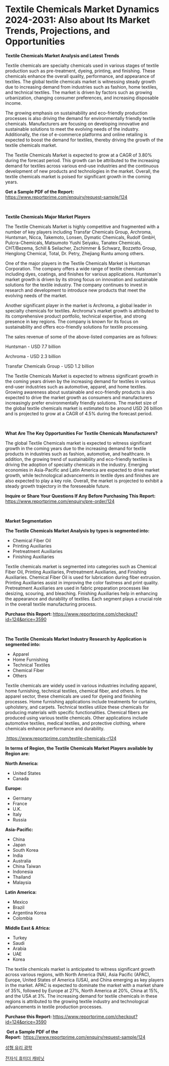 <p><h1>Textile Chemicals Market Dynamics 2024-2031: Also about Its Market Trends, Projections, and Opportunities</h1></p><p><strong>Textile Chemicals Market Analysis and Latest Trends</strong></p>
<p><p>Textile chemicals are specialty chemicals used in various stages of textile production such as pre-treatment, dyeing, printing, and finishing. These chemicals enhance the overall quality, performance, and appearance of textiles. The global textile chemicals market is witnessing steady growth due to increasing demand from industries such as fashion, home textiles, and technical textiles. The market is driven by factors such as growing urbanization, changing consumer preferences, and increasing disposable income.</p><p>The growing emphasis on sustainability and eco-friendly production processes is also driving the demand for environmentally friendly textile chemicals. Manufacturers are focusing on developing innovative and sustainable solutions to meet the evolving needs of the industry. Additionally, the rise of e-commerce platforms and online retailing is expected to boost the demand for textiles, thereby driving the growth of the textile chemicals market.</p><p>The Textile Chemicals Market is expected to grow at a CAGR of 3.80% during the forecast period. This growth can be attributed to the increasing demand for textiles across various end-use industries and the continuous development of new products and technologies in the market. Overall, the textile chemicals market is poised for significant growth in the coming years.</p></p>
<p><strong>Get a Sample PDF of the Report:&nbsp;</strong> <a href="https://www.reportprime.com/enquiry/request-sample/124">https://www.reportprime.com/enquiry/request-sample/124</a></p>
<p>&nbsp;</p>
<p><strong>Textile Chemicals Major Market Players</strong></p>
<p><p>The Textile Chemicals Market is highly competitive and fragmented with a number of key players including Transfar Chemicals Group, Archroma, Huntsman, Nicca, Takemoto, Lonsen, Dymatic Chemicals, Rudolf GmbH, Pulcra-Chemicals, Matsumoto Yushi Seiyaku, Tanatex Chemicals, CHT/Bezema, Schill & Seilacher, Zschimmer & Schwarz, Bozzetto Group, Henglong Chemical, Total, Dr. Petry, Zhejiang Runtu among others.</p><p>One of the major players in the Textile Chemicals Market is Huntsman Corporation. The company offers a wide range of textile chemicals including dyes, coatings, and finishes for various applications. Huntsman's market growth is driven by its strong focus on innovation and sustainable solutions for the textile industry. The company continues to invest in research and development to introduce new products that meet the evolving needs of the market.</p><p>Another significant player in the market is Archroma, a global leader in specialty chemicals for textiles. Archroma's market growth is attributed to its comprehensive product portfolio, technical expertise, and strong presence in key regions. The company is known for its focus on sustainability and offers eco-friendly solutions for textile processing.</p><p>The sales revenue of some of the above-listed companies are as follows:</p><p>Huntsman - USD 7.7 billion</p><p>Archroma - USD 2.3 billion</p><p>Transfar Chemicals Group - USD 1.2 billion</p><p>The Textile Chemicals Market is expected to witness significant growth in the coming years driven by the increasing demand for textiles in various end-user industries such as automotive, apparel, and home textiles. Growing awareness about sustainable and eco-friendly products is also expected to drive the market growth as consumers and manufacturers increasingly prefer environmentally friendly solutions. The market size of the global textile chemicals market is estimated to be around USD 26 billion and is projected to grow at a CAGR of 4.5% during the forecast period.</p></p>
<p>&nbsp;</p>
<p><strong>What Are The Key Opportunities For Textile Chemicals Manufacturers?</strong></p>
<p><p>The global Textile Chemicals market is expected to witness significant growth in the coming years due to the increasing demand for textile products in industries such as fashion, automotive, and healthcare. In addition, the growing trend of sustainability and eco-friendly textiles is driving the adoption of specialty chemicals in the industry. Emerging economies in Asia-Pacific and Latin America are expected to drive market growth, while technological advancements in textile dyes and finishes are also expected to play a key role. Overall, the market is projected to exhibit a steady growth trajectory in the foreseeable future.</p></p>
<p><strong>Inquire or Share Your Questions If Any Before Purchasing This Report:</strong> <a href="https://www.reportprime.com/enquiry/pre-order/124">https://www.reportprime.com/enquiry/pre-order/124</a></p>
<p>&nbsp;</p>
<p><strong>Market Segmentation</strong></p>
<p><strong>The Textile Chemicals Market Analysis by types is segmented into:</strong></p>
<p><ul><li>Chemical Fiber Oil</li><li>Printing Auxiliaries</li><li>Pretreatment Auxiliaries</li><li>Finishing Auxiliaries</li></ul></p>
<p><p>Textile chemicals market is segmented into categories such as Chemical Fiber Oil, Printing Auxiliaries, Pretreatment Auxiliaries, and Finishing Auxiliaries. Chemical Fiber Oil is used for lubrication during fiber extrusion. Printing Auxiliaries assist in improving the color fastness and print quality. Pretreatment Auxiliaries are used in fabric preparation processes like desizing, scouring, and bleaching. Finishing Auxiliaries help in enhancing the appearance and durability of textiles. Each segment plays a crucial role in the overall textile manufacturing process.</p></p>
<p><strong>Purchase this Report:&nbsp;</strong><a href="https://www.reportprime.com/checkout?id=124&price=3590">https://www.reportprime.com/checkout?id=124&price=3590</a></p>
<p>&nbsp;</p>
<p><strong>The Textile Chemicals Market Industry Research by Application is segmented into:</strong></p>
<p><ul><li>Apparel</li><li>Home Furnishing</li><li>Technical Textiles</li><li>Chemical Fiber</li><li>Others</li></ul></p>
<p><p>Textile chemicals are widely used in various industries including apparel, home furnishing, technical textiles, chemical fiber, and others. In the apparel sector, these chemicals are used for dyeing and finishing processes. Home furnishing applications include treatments for curtains, upholstery, and carpets. Technical textiles utilize these chemicals for producing materials with specific functionalities. Chemical fibers are produced using various textile chemicals. Other applications include automotive textiles, medical textiles, and protective clothing, where chemicals enhance performance and durability.</p></p>
<p><a href="https://www.reportprime.com/textile-chemicals-r124">&nbsp;https://www.reportprime.com/textile-chemicals-r124</a></p>
<p><strong>In terms of Region, the Textile Chemicals Market Players available by Region are:</strong></p>
<p>
    <p> <strong> North America: </strong>
        <ul>
            <li>United States</li>
            <li>Canada</li>
        </ul>
        </p> 
    <p> <strong> Europe: </strong>
        <ul>
            <li>Germany</li>
            <li>France</li>
            <li>U.K.</li>
            <li>Italy</li>
            <li>Russia</li>
        </ul>
        </p> 
    <p> <strong> Asia-Pacific: </strong>
        <ul>
            <li>China</li>
            <li>Japan</li>
            <li>South Korea</li>
            <li>India</li>
            <li>Australia</li>
            <li>China Taiwan</li>
            <li>Indonesia</li>
            <li>Thailand</li>
            <li>Malaysia</li>
        </ul>
        </p> 
    <p> <strong> Latin America: </strong>
        <ul>
            <li>Mexico</li>
            <li>Brazil</li>
            <li>Argentina Korea</li>
            <li>Colombia</li>
        </ul>
        </p> 
    <p> <strong> Middle East & Africa: </strong>
        <ul>
            <li>Turkey</li>
            <li>Saudi</li>
            <li>Arabia</li>
            <li>UAE</li>
            <li>Korea</li>
        </ul>
    </p>
    </p>
<p><p>The textile chemicals market is anticipated to witness significant growth across various regions, with North America (NA), Asia Pacific (APAC), Europe, United States of America (USA), and China emerging as key players in the market. APAC is expected to dominate the market with a market share of 35%, followed by Europe at 27%, North America at 20%, China at 15%, and the USA at 3%. The increasing demand for textile chemicals in these regions is attributed to the growing textile industry and technological advancements in textile production processes.</p></p>
<p><strong>Purchase this Report: </strong><a href="https://www.reportprime.com/checkout?id=124&price=3590">https://www.reportprime.com/checkout?id=124&price=3590</a></p>
<p>&nbsp;<strong>Get a Sample PDF of the Report:&nbsp;&nbsp;</strong><a href="https://www.reportprime.com/enquiry/request-sample/124">https://www.reportprime.com/enquiry/request-sample/124</a></p>
<p><strong></strong></p>
<p><p><a href="https://medium.com/@wheelgg5674537/%EB%AA%B0%EB%93%9C-%EC%9C%A0%EB%A6%AC-%EA%B4%91%ED%95%99%EC%A0%9C%ED%92%88-%EC%8B%9C%EC%9E%A5-%EA%B7%9C%EB%AA%A8%EB%8A%94-%EA%B8%80%EB%A1%9C%EB%B2%8C-%EC%82%B0%EC%97%85%EC%97%90%EC%84%9C-%EA%B0%80%EC%9E%A5-%EC%A2%8B%EC%9D%80-%EB%A7%88%EC%BC%80%ED%8C%85-%EC%B1%84%EB%84%90%EC%9D%84-%EB%B3%B4%EC%97%AC%EC%A4%8D%EB%8B%88%EB%8B%A4-afa91dbaeec9">성형 유리 광학</a></p><p><a href="https://github.com/jntpkh496620/Market-Research-Report-List-2/blob/main/226766067310.md">전자식 휴미더 캐비닛</a></p></p>